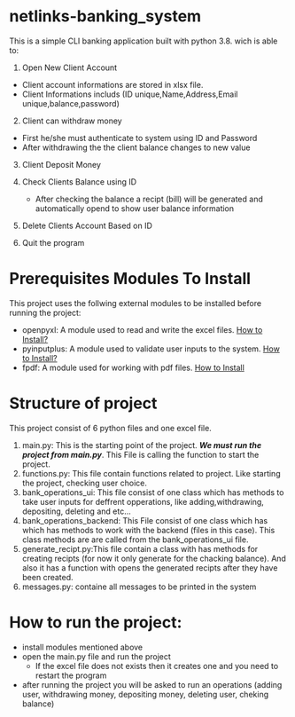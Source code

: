 # netlinks-banking_system
This is a  simple CLI banking application built with python 3.8. wich is able to:
1. Open New Client Account
  - Client account informations are stored in xlsx file.
  - Client Informations includs (ID unique,Name,Address,Email unique,balance,password)
  
2. Client can withdraw money
  - First he/she must authenticate to system using ID and Password
  - After withdrawing the the client balance changes to new value

3. Client Deposit Money

4. Check Clients Balance using ID
   - After checking the balance a recipt (bill) will be generated and automatically opend to show user balance information 
5. Delete Clients Account Based on ID

6. Quit the program

# Prerequisites Modules To Install
This project uses the follwing external modules to be installed before running the project:
- openpyxl: A module used to read and write the excel files. [How to Install?](https://openpyxl.readthedocs.io/en/stable/)
- pyinputplus: A module used to validate user inputs to the system. [How to Install?](https://pypi.org/project/PyInputPlus/)
- fpdf: A module used for working with pdf files. [How to Install](https://pypi.org/project/fpdf/)
# Structure of project
This project consist of 6 python files and one excel file.
  1. main.py: This is the starting point of the project. **_We must run the project from main.py_**. This File is calling the function to start the project.
  2. functions.py: This file contain functions related to project. Like  starting the project, checking user choice.
  3. bank_operations_ui: This file consist of one class which has methods to take user inputs for deffrent opperations, like adding,withdrawing, depositing, deleting and etc...
  4. bank_operations_backend: This File consist of one class which has which has methods to work with the backend (files in this case). This class methods are are called from the bank_operations_ui file.
  5. generate_recipt.py:This file contain a class with has methods for creating recipts (for now it only generate for the chacking balance). And also it has a function with opens the generated recipts after they have been created.
  6. messages.py: containe all messages to be printed in the system
  
# How to run the project:
- install modules mentioned above
- open the main.py file and run the project
  - If the excel file does not exists then it creates one and you need to restart the program
- after running the project you will be asked to run an operations (adding user, withdrawing money, depositing money, deleting user, cheking balance)
